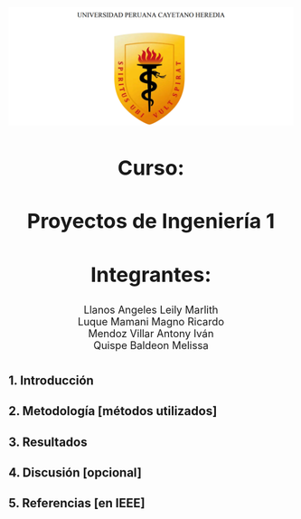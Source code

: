 ![alt text](image.png)

<div style="text-align: center;">
    <h2 style="font-size: 36px; font-weight: bold;">Curso:</h2>
    <h2 style="font-size: 36px;">Proyectos de Ingeniería 1</h2>
    <h2 style="font-size: 36px; font-weight: bold;">Integrantes:</h2>
    <p style="font-size: 18px; margin-top: 10px;">
        Llanos Angeles Leily Marlith<br>
        Luque Mamani Magno Ricardo<br>
        Mendoz Villar Antony Iván<br>
        Quispe Baldeon Melissa<br>
    </p>
</div>


#
#


## **1. Introducción**

## **2. Metodología [métodos utilizados]**

## **3. Resultados**

## **4. Discusión [opcional]**

## **5. Referencias [en IEEE]**

